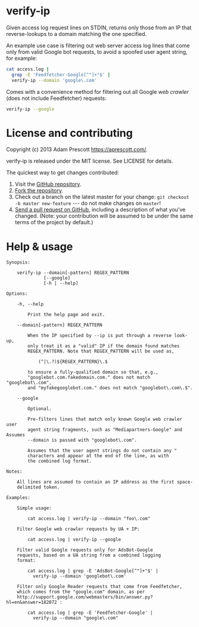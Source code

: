# verify-ip

Given access log request lines on STDIN, returns only those from an IP that reverse-lookups to a domain matching the one specified.

An example use case is filtering out web server access log lines that come only from valid Google bot requests, to avoid a spoofed user agent string, for example:

```bash
cat access.log |
  grep -E 'Feedfetcher-Google[^"]+"$' |
  verify-ip --domain 'google\.com'
```

Comes with a convenience method for filtering out all Google _web crawler_ (does not include Feedfetcher) requests:

```bash
verify-ip --google
```

# License and contributing

Copyright (c) 2013 Adam Prescott <https://aprescott.com/>.

verify-ip is released under the MIT license. See LICENSE for details.

The quickest way to get changes contributed:

1. Visit the [GitHub repository](https://github.com/aprescott/verify-ip).
2. [Fork the repository](https://help.github.com/articles/fork-a-repo).
3. Check out a branch on the latest master for your change: `git checkout -b master new-feature` --- do not make changes on `master`!
4. [Send a pull request on GitHub](https://help.github.com/articles/fork-a-repo), including a description of what you've changed. (Note: your contribution will be assumed to be under the same terms of the project by default.)

# Help & usage

```
Synopsis:

    verify-ip --domain[-pattern] REGEX_PATTERN
              [--google]
              [-h | --help]

Options:

    -h, --help

    	Print the help page and exit.

    --domain[-pattern] REGEX_PATTERN

        When the IP specified by --ip is put through a reverse look-up,
        only treat it as a "valid" IP if the domain found matches
        REGEX_PATTERN. Note that REGEX_PATTERN will be used as,

            (^|\.?)${REGEX_PATTERN}\.$

        to ensure a fully-qualified domain so that, e.g.,
        "googlebot.com.fakedomain.com." does not match "googlebot\.com",
        and "myfakegooglebot.com." does not match "googlebot\.com\.$".

    --google

        Optional.

        Pre-filters lines that match only known Google web crawler user
        agent string fragments, such as "Mediapartners-Google" and Assumes
        --domain is passed with "googlebot\.com".

        Assumes that the user agent strings do not contain any "
        characters and appear at the end of the line, as with
        the combined log format.

Notes:

    All lines are assumed to contain an IP address as the first space-
    delimited token.

Examples:

    Simple usage:
  
        cat access.log | verify-ip --domain "foo\.com"

    Filter Google web crawler requests by UA + IP:

        cat access.log | verify-ip --google

    Filter valid Google requests only for AdsBot-Google
    requests, based on a UA string from a combined logging
    format:

        cat access.log | grep -E 'AdsBot-Google[^"]+"$' |
          verify-ip --domain 'googlebot\.com'

    Filter only Google Reader requests that come from Feedfetcher,
    which comes from the "google.com" domain, as per
    http://support.google.com/webmasters/bin/answer.py?hl=en&answer=182072 :

        cat access.log | grep -E 'Feedfetcher-Google' |
          verify-ip --domain "google\.com"

```
